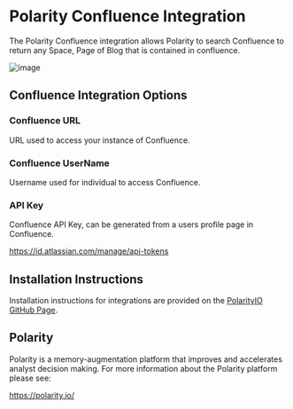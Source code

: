 # Polarity Confluence Integration

The Polarity Confluence integration allows Polarity to search Confluence to return any Space, Page of Blog that is contained in confluence.

![image](https://user-images.githubusercontent.com/22529325/41290751-d1f1a5aa-6e1b-11e8-98dd-4c9f76feca58.png)


## Confluence Integration Options

### Confluence URL

URL used to access your instance of Confluence.

### Confluence UserName

Username used for individual to access Confluence.

### API Key

Confluence API Key, can be generated from a users profile page in Confluence.

https://id.atlassian.com/manage/api-tokens


## Installation Instructions

Installation instructions for integrations are provided on the [PolarityIO GitHub Page](https://polarityio.github.io/).

## Polarity

Polarity is a memory-augmentation platform that improves and accelerates analyst decision making.  For more information about the Polarity platform please see:

https://polarity.io/
